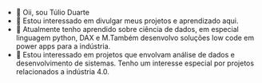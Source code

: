 - 👋 Oii, sou Túlio Duarte
- 👀 Estou interessado em divulgar meus projetos e aprendizado aqui. 
- 🌱 Atualmente tenho aprendido sobre ciência de dados, em especial linguagem python, DAX e M.Também desenvolvo soluções low code em power apps para a indústria.
- 💞️ Estou interessado em projetos que envolvam análise de dados e desenvolvimento de sistemas. Tenho um interesse especial por projetos relacionados a indústria 4.0.
